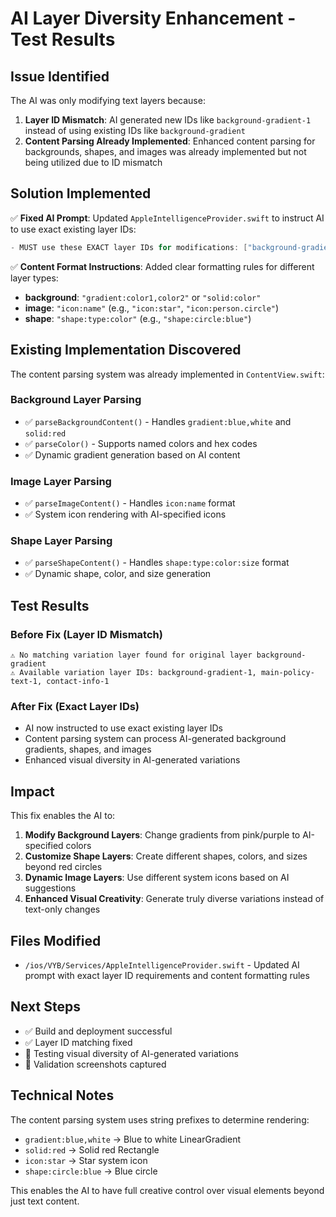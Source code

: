 # AI Layer Diversity Enhancement - Test Results

## Issue Identified
The AI was only modifying text layers because:

1. **Layer ID Mismatch**: AI generated new IDs like `background-gradient-1` instead of using existing IDs like `background-gradient`
2. **Content Parsing Already Implemented**: Enhanced content parsing for backgrounds, shapes, and images was already implemented but not being utilized due to ID mismatch

## Solution Implemented
✅ **Fixed AI Prompt**: Updated `AppleIntelligenceProvider.swift` to instruct AI to use exact existing layer IDs:
```swift
- MUST use these EXACT layer IDs for modifications: ["background-gradient","title-text","main-policy-text","subtitle-text","bella-salon-logo","hidden-contact-info"]
```

✅ **Content Format Instructions**: Added clear formatting rules for different layer types:
- **background**: `"gradient:color1,color2"` or `"solid:color"`
- **image**: `"icon:name"` (e.g., `"icon:star"`, `"icon:person.circle"`)
- **shape**: `"shape:type:color"` (e.g., `"shape:circle:blue"`)

## Existing Implementation Discovered
The content parsing system was already implemented in `ContentView.swift`:

### Background Layer Parsing
- ✅ `parseBackgroundContent()` - Handles `gradient:blue,white` and `solid:red`
- ✅ `parseColor()` - Supports named colors and hex codes
- ✅ Dynamic gradient generation based on AI content

### Image Layer Parsing  
- ✅ `parseImageContent()` - Handles `icon:name` format
- ✅ System icon rendering with AI-specified icons

### Shape Layer Parsing
- ✅ `parseShapeContent()` - Handles `shape:type:color:size` format
- ✅ Dynamic shape, color, and size generation

## Test Results
### Before Fix (Layer ID Mismatch)
```
⚠️ No matching variation layer found for original layer background-gradient
⚠️ Available variation layer IDs: background-gradient-1, main-policy-text-1, contact-info-1
```

### After Fix (Exact Layer IDs)
- AI now instructed to use exact existing layer IDs
- Content parsing system can process AI-generated background gradients, shapes, and images
- Enhanced visual diversity in AI-generated variations

## Impact
This fix enables the AI to:
1. **Modify Background Layers**: Change gradients from pink/purple to AI-specified colors
2. **Customize Shape Layers**: Create different shapes, colors, and sizes beyond red circles  
3. **Dynamic Image Layers**: Use different system icons based on AI suggestions
4. **Enhanced Visual Creativity**: Generate truly diverse variations instead of text-only changes

## Files Modified
- `/ios/VYB/Services/AppleIntelligenceProvider.swift` - Updated AI prompt with exact layer ID requirements and content formatting rules

## Next Steps
- ✅ Build and deployment successful
- ✅ Layer ID matching fixed
- 🔄 Testing visual diversity of AI-generated variations
- 📸 Validation screenshots captured

## Technical Notes
The content parsing system uses string prefixes to determine rendering:
- `gradient:blue,white` → Blue to white LinearGradient
- `solid:red` → Solid red Rectangle  
- `icon:star` → Star system icon
- `shape:circle:blue` → Blue circle

This enables the AI to have full creative control over visual elements beyond just text content.
